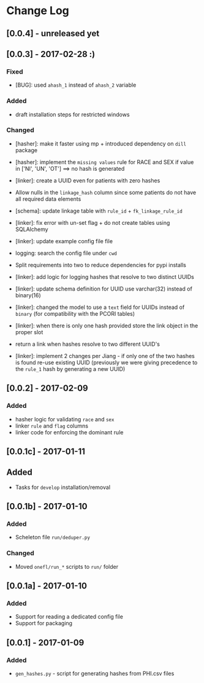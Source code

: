 # Change Log


## [0.0.4] - unreleased yet


## [0.0.3] - 2017-02-28 :)

### Fixed
 * [BUG]: used `ahash_1` instead of `ahash_2` variable

### Added
 * draft installation steps for restricted windows

### Changed
 * [hasher]: make it faster using mp + introduced dependency on `dill` package
 * [hasher]: implement the `missing values` rule for RACE and SEX if value in ['NI', 'UN', 'OT'] ==> no hash is generated

 * [linker]: create a UUID even for patients with zero hashes
 * Allow nulls in the `linkage_hash` column since some patients do not have all required data elements
 * [schema]: update linkage table with `rule_id` + `fk_linkage_rule_id`
 * [linker]: fix error with un-set flag + do not create tables using SQLAlchemy
 * [linker]: update example config file file
 * logging: search the config file under `cwd`
 * Split requirements into two to reduce dependencies for pypi installs
 * [linker]: add logic for logging hashes that resolve to two distinct UUIDs
 * [linker]: update schema definition for UUID use varchar(32) instead of binary(16)
 * [linker]: changed the model to use a `text` field for UUIDs instead of `binary` (for compatibility with the PCORI tables)
 * [linker]: when there is only one hash provided store the link object in the proper slot 
+ return a link when hashes resolve to two different UUID's

 * [linker]: implement 2 changes per Jiang - if only one of the two hashes is found re-use existing UUID
   (previously we were giving precedence to the `rule_1` hash by generating a new UUID)


## [0.0.2] - 2017-02-09
### Added
* hasher logic for validating `race` and `sex`
* linker `rule` and `flag` columns
* linker code for enforcing the dominant rule


## [0.0.1c] - 2017-01-11
## Added
* Tasks for `develop` installation/removal


## [0.0.1b] - 2017-01-10
### Added
* Scheleton file `run/deduper.py`

### Changed 
* Moved `onefl/run_*` scripts to `run/` folder


## [0.0.1a] - 2017-01-10
### Added
* Support for reading a dedicated config file
* Support for packaging


## [0.0.1] - 2017-01-09
### Added
* `gen_hashes.py` - script for generating hashes from PHI.csv files
